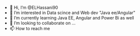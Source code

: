 - 👋 Hi, I’m @ELHassani90
- 👀 I’m interested in Data scince and Web dev "Java ee/Angular"
- 🌱 I’m currently learning Java EE, Angular and Power Bi as well 
- 💞️ I’m looking to collaborate on ...
- 📫 How to reach me 

<!---
ELHassani90/ELHassani90 is a ✨ special ✨ repository because its `README.md` (this file) appears on your GitHub profile.
You can click the Preview link to take a look at your changes.
--->
